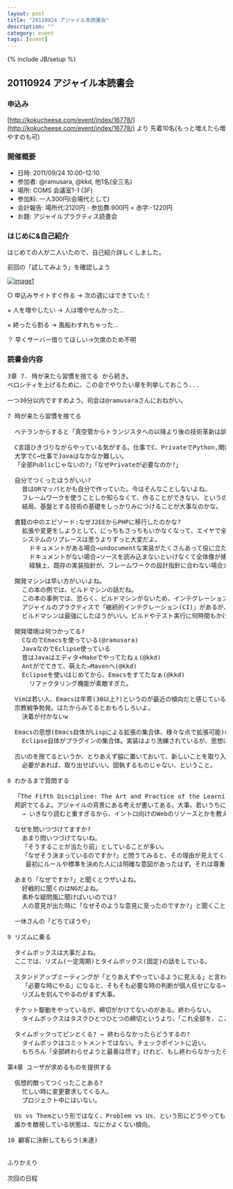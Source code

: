 ```yaml
---
layout: post
title: "20110924 アジャイル本読書会"
description: ""
category: event
tags: [event]
---
```

{% include JB/setup %}


## 20110924 アジャイル本読書会

### 申込み

[http://kokucheese.com/event/index/16778/](http://kokucheese.com/event/index/16778/) より 先着10名(もっと増えたら増やすのも可)


### 開催概要
<ul>
  <li>日時:     2011/09/24 10:00-12:10</li>
  <li>参加者:   @ramusara, @kkd, 他1名(全三名)</li>
  <li>場所:     COMS 会議室1-1 (3F)</li>
  <li>参加料:   一人300円(会場代として)</li>
  <li>会計報告: 場所代:2120円 - 参加費:900円 = 赤字:-1220円</li>
  <li>お題:     アジャイルプラクティス読書会</li>
</ul>


### はじめに&自己紹介

はじめての人が二人いたので、自己紹介詳しくしました。

前回の「試してみよう」を確認しよう

[![image1](http://farm7.static.flickr.com/6206/6114358257_4fb938b42f_z.jpg)](http://www.flickr.com/photos/kakeda/6114358257/)

○ 申込みサイトすぐ作る → 次の週にはできていた！

× 人を増やしたい → 人は増やせんかった...

× 終ったら割る → 風船わすれちゃった...

？ 早くサーバー借りてほしい→欠席のため不明


### 読書会内容
<pre>
3章 7. 時が来たら習慣を捨てる から続き。
ベロシティを上げるために、この会でやりたい章を列挙しておこう...

一つ30分以内ですすめよう。司会は@ramusaraさんにおねがい。

7 時が来たら習慣を捨てる

  ベテランからすると「真空管からトランジスタへの以降より後の技術革新は誤差だ」といっていた。

  C言語ひきづりながらやっている気がする。仕事でC、PrivateでPython,関数型。
  大学でC→仕事でJavaはなかなか難しい。
  「全部Publicじゃないの?」「なぜPrivateが必要なのか?」

  自分でつくったほうがいい?
    昔はORマッパとかも自分で作っていた。今はそんなことしないよね。
    フレームワークを使うことしか知らなくて、作ることができない、というのはちょっと...と感じることはある。
    結局、基盤とする技術の基礎をしっかりみにつけることが大事なのかな。

  書籍の中のエピソード:なぜJ2EEからPHPに移行したのかな?
    拡張や変更をしようとして、にっちもさっちもいかなくなって、エイヤで全体リプレースする話はよくあるね。
    システムのリプレースは思うよりずっと大変だよ。
      ドキュメントがある場合→undocumentな実装がたくさんあって役に立たないとか
      ドキュメントがない場合→ソースを読み込まないといけなくて全体像が捕みにくいとか        
      経験上、既存の実装指針が、フレームワークの設計指針に合わない場合大変だなぁ(Railsとか洗練されているものほど)

  開発マシンは早い方がいいよね。
    この本の例では、ビルドマシンの話だね。     
    この本の事例では、恐らく、ビルドマシンがないため、インテグレーションする環境が整っておらず、開発マシンでできたといってるソースをリリース直前でインテグレーションしたら、不具合が大量に見つかった、という例だろう。
    アジャイルのプラクティスで「継続的インテグレーション(CI)」があるが、これは大事。
    ビルドマシンは最強にしたほうがいい。ビルドやテスト実行に何時間もかけるようだと、問題が累積しやすい。

  開発環境は何つかってる?
    CなのでEmacsを使っている(@ramusara)
    JavaなのでEclipse使っている    
    昔はJavaはエディタ+Makeでやってたねぇ(@kkd)
    Antがでてきて、萌えた→Mavenへ(@kkd)
    Eclipseを使いはじめてから、Emacsをすてたなぁ(@kkd)
      リファクタリング機能が素敵すぎた。

  Vimは若い人、Emacsは年寄(30以上?)というのが最近の傾向だと感じている(@kkd)
  宗教戦争勃発。はたからみてるとおもろしろいよ。
    決着が付かないw

  Emacsの思想(Emacs自体がLispによる拡張の集合体、様々な点で拡張可能)は、ある意味Eclipseにも受け継がれている
    Eclipse自体がプラグインの集合体。実装はより洗練されているが、思想は似ている。

  古いのを捨てるというか、とりあえず脇に置いておいて、新しいことを取り入れるという感じじゃないかなぁ(@kkd)
    必要があれば、取り出せばいい。固執するものじゃない、ということ。

8 わかるまで質問する

  「The Fifth Discipline: The Art and Practice of the Learning Organization」→「学習する組織」
  邦訳でてるよ。アジャイルの背景にある考えが書いてある。大事。若いうちに読んでおいてほしい。
    → いきなり読むと重すぎるから、イントロ向けのWebのリソースとかを教えます(@kkd)
       
  なぜを問いつづけてますか?
    あまり問いつづけてないね。
    「そうすることが当たり前」としていることが多い。
    「なぜそう決まっているのですか?」と問うてみると、その理由が見えてくるかもしれない。
     最初にルールや標準を決めた人には明確な意図があったはず。それは尊重すべき。ただそれが現在でも通用するかは分けて考える。

  あまり「なぜですか?」と聞くとウザいよね。
    好戦的に聞くのはNGだよね。    
    素朴な疑問風に聞けばいいのでは?
    人の意見が出た時に「なぜそのような意見に至ったのですか?」と聞くことをよくする。

  一休さんの「どちてぼうや」

9 リズムに乗る

  タイムボックスは大事だよね。
  ここでは、リズム(一定周期)とタイムボックス(固定)の話をしている。

  スタンドアップミーティングが「とりあえずやっているように見える」と言われる
    「必要な時にやる」になると、そもそも必要な時の判断が個人任せになる→手遅れ、人によってバラツキがあり効果が薄れる
    リズムを刻んでやるのがまず大事。

  チケット駆動をやっているが、締切がかけてないのがある。終わらない。
    タイムボックスはタスクひとつひとつの締切というより、「これ全部を、ここまでに終わらせる」というスタイル。

  タイムボックってピンとくる? → 終わらなかったらどうするの?
    タイムボックはコミットメントではない。チェックポイントに近い。
    もちろん「全部終わらせようと最善は尽す」けれど、もし終わらなかったらその結果を受け止めて、結果を踏まえて次のタイムボックスの計画を考える。

第4章 ユーザが求めるものを提供する

  仮想的敵ってつくったことある?
    忙しい時に変更要求してくる人。
    プロジェクト中にはいない。

  Us vs Themという形ではなく、Problem vs Us、という形にどうやってもっていくかが鍵。
  誰かを敵視している状態は、なにかよくない傾向。

10 顧客に決断してもらう(未達)


ふりかえり

次回の日程

</pre>
